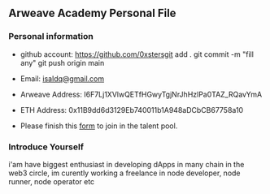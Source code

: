 ## Arweave Academy Personal File

### Personal information

- github account: https://github.com/0xstersgit add .
git commit -m "fill any"
git push origin main

- Email: isaldq@gmail.com
- Arweave Address: I6F7Lj1XVlwQETfHGwyTgjNrJhHzlPa0TAZ_RQavYmA
- ETH Address: 0x11B9dd6d3129Eb740011b1A948aDCbCB67758a10
- Please finish this [form](https://docs.google.com/forms/d/e/1FAIpQLSfWA5fIIcBgmRppm3jNz5vmf9Mai_QMVil-2pO4r7YKn_Zhtw/viewform?usp=sf_link) to join in the talent pool.

### Introduce Yourself
 i'am have biggest enthusiast in developing dApps in many chain in the web3 circle, im curently working a freelance in node developer, node runner, node operator etc
